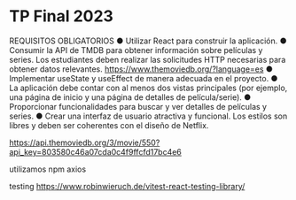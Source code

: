 # TP Final 2023

REQUISITOS OBLIGATORIOS
● Utilizar React para construir la aplicación.
● Consumir la API de TMDB para obtener información sobre películas y series. Los
estudiantes deben realizar las solicitudes HTTP necesarias para obtener datos
relevantes.
https://www.themoviedb.org/?language=es
● Implementar useState y useEffect de manera adecuada en el proyecto.
● La aplicación debe contar con al menos dos vistas principales (por ejemplo, una página
de inicio y una página de detalles de película/serie).
● Proporcionar funcionalidades para buscar y ver detalles de películas y series.
● Crear una interfaz de usuario atractiva y funcional. Los estilos son libres y deben ser
coherentes con el diseño de Netflix.

https://api.themoviedb.org/3/movie/550?api_key=803580c46a07cda0c4f9ffcfd17bc4e6

utilizamos npm axios

testing
https://www.robinwieruch.de/vitest-react-testing-library/